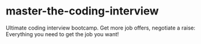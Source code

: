 # master-the-coding-interview
Ultimate coding interview bootcamp. Get more job offers, negotiate a raise: Everything you need to get the job you want!
